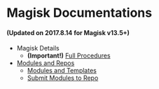 # Magisk Documentations
#### (Updated on 2017.8.14 for Magisk v13.5+)

- Magisk Details
    - **(Important!)** [Full Procedures](https://cdn.rawgit.com/topjohnwu/Magisk/3a084c5d7b121bc9a94ea0372d9c808c2518f7cc/docs/procedures.html)
- [Modules and Repos](module_repo.md)
    - [Modules and Templates](module_repo.md#magisk-module-format)
    - [Submit Modules to Repo](module_repo.md#submit-your-module-to-magisk-modules-repo)